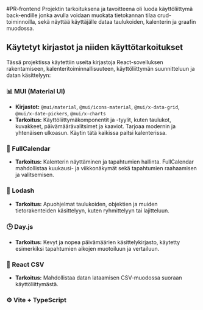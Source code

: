 #PR-frontend
Projektin tarkoituksena ja tavoitteena oli luoda käyttöliittymä back-endille jonka avulla voidaan muokata tietokannan tilaa crud-toiminnoilla, sekä näyttää käyttäjälle dataa taulukoiden, kalenterin ja graafin muodossa.

## Käytetyt kirjastot ja niiden käyttötarkoitukset
Tässä projektissa käytettiin useita kirjastoja React-sovelluksen rakentamiseen, kalenteritoiminnallisuuteen, käyttöliittymän suunnitteluun ja datan käsittelyyn:

### 📊 MUI (Material UI)
- **Kirjastot:** `@mui/material`, `@mui/icons-material`, `@mui/x-data-grid`, `@mui/x-date-pickers`, `@mui/x-charts`
- **Tarkoitus:** Käyttöliittymäkomponentit ja -tyylit, kuten taulukot, kuvakkeet, päivämäärävalitsimet ja kaaviot. Tarjoaa modernin ja yhtenäisen ulkoasun. Käytin tätä kaikissa paitsi kalenterissa.

### 📅 FullCalendar
- **Tarkoitus:** Kalenterin näyttäminen ja tapahtumien hallinta. FullCalendar mahdollistaa kuukausi- ja viikkonäkymät sekä tapahtumien raahaamisen ja valitsemisen.

### 🧩 Lodash
- **Tarkoitus:** Apuohjelmat taulukoiden, objektien ja muiden tietorakenteiden käsittelyyn, kuten ryhmittelyyn tai lajitteluun.

### 🕒 Day.js
- **Tarkoitus:** Kevyt ja nopea päivämäärien käsittelykirjasto, käytetty esimerkiksi tapahtumien aikojen muotoiluun ja vertailuun.

### 📄 React CSV
- **Tarkoitus:** Mahdollistaa datan lataamisen CSV-muodossa suoraan käyttöliittymästä.

### ⚙️ Vite + TypeScript

